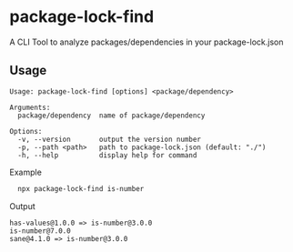 
# package-lock-find

A CLI Tool to analyze packages/dependencies in your package-lock.json


## Usage

```
Usage: package-lock-find [options] <package/dependency>

Arguments:
  package/dependency  name of package/dependency

Options:
  -v, --version       output the version number
  -p, --path <path>   path to package-lock.json (default: "./")
  -h, --help          display help for command
```

Example
```bash
  npx package-lock-find is-number
```

Output
```
has-values@1.0.0 => is-number@3.0.0
is-number@7.0.0
sane@4.1.0 => is-number@3.0.0
```